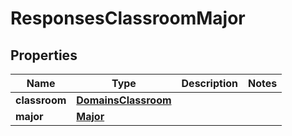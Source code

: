 
# ResponsesClassroomMajor

## Properties
| Name | Type | Description | Notes |
| ------------ | ------------- | ------------- | ------------- |
| **classroom** | [**DomainsClassroom**](DomainsClassroom.md) |  |  |
| **major** | [**Major**](Major.md) |  |  |



